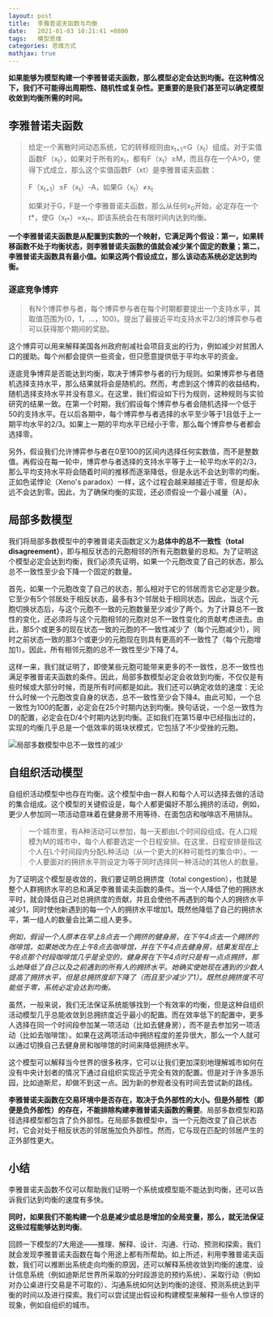 ```yaml
---
layout: post
title:  李雅普诺夫函数与均衡
date:   2021-01-03 10:21:41 +0800
tags:   模型思维
categories: 思维方式
mathjax: true
---
```


**如果能够为模型构建一个李雅普诺夫函数，那么模型必定会达到均衡。在这种情况下，我们不可能得出周期性、随机性或复杂性。更重要的是我们甚至可以确定模型收敛到均衡所需的时间。**

## 李雅普诺夫函数

> 给定一个离散时间动态系统，它的转移规则由x<sub>t+1</sub>=G（x<sub>t</sub>）组成。对于实值函数F（x<sub>t</sub>），如果对于所有的x<sub>t</sub>，都有F（x<sub>t</sub>）≥M，而且存在一个A>0，使得下式成立，那么这个实值函数F（xt）是李雅普诺夫函数：
>
>F（x<sub>t+1</sub>）≤F（x<sub>t</sub>）-A，如果G（x<sub>t</sub>）≠x<sub>t</sub>
>
> 如果对于G，F是一个李雅普诺夫函数，那么从任何x<sub>0</sub>开始，必定存在一个t*，使G（x<sub>t*</sub>）=x<sub>t*</sub>，即该系统会在有限时间内达到均衡。

**一个李雅普诺夫函数是从配置到实数的一个映射，它满足两个假设：第一，如果转移函数不处于均衡状态，则李雅普诺夫函数的值就会减少某个固定的数量；第二，李雅普诺夫函数具有最小值。如果这两个假设成立，那么该动态系统必定达到均衡。**

### 逐底竞争博弈

>有N个博弈参与者，每个博弈参与者在每个时期都要提出一个支持水平，其取值范围为{0，1，…，100}。提出了最接近平均支持水平2/3的博弈参与者可以获得那个期间的奖励。

这个博弈可以用来解释美国各州政府削减社会项目支出的行为，例如减少对贫困人口的援助。每个州都会提供一些资金，但只愿意提供低于平均水平的资金。

逐底竞争博弈是否能达到均衡，取决于博弈参与者的行为规则。如果博弈参与者随机选择支持水平，那么结果就将会是随机的。然而，考虑到这个博弈的收益结构，随机选择支持水平并没有意义。在这里，我们假设如下行为规则，这种规则与实验研究的结果一致。在第一个时期，我们假设每个博弈参与者会随机选择一个低于50的支持水平。在以后各期中，每个博弈参与者选择的水平至少等于1且低于上一期平均水平的2/3。如果上一期的平均水平已经小于零，那么每个博弈参与者都会选择零。

另外，假设我们允许博弈参与者在0至100的区间内选择任何实数值，而不是整数值。再假设在每一轮中，博弈参与者选择的支持水平等于上一轮平均水平的2/3，那么平均支持水平将会随着时间的推移而逐渐降低，但是永远不会达到零的均衡。正如色诺悖论（Xeno's paradox）一样，这个过程会越来越接近于零，但是却永远不会达到零。因此，为了确保均衡的实现，还必须假设一个最小减量（A）。

## 局部多数模型

我们将局部多数模型中的李雅普诺夫函数定义为**总体中的总不一致性（total disagreement）**，即与相反状态的元胞相邻的所有元胞数量的总和。为了证明这个模型必定会达到均衡，我们必须先证明，如果一个元胞改变了自己的状态，那么总不一致性至少会下降一个固定的数量。

首先，如果一个元胞改变了自己的状态，那么相对于它的邻居而言它必定是少数。它至少有5个邻居处于相反状态，最多有3个邻居处于相同状态。因此，当这个元胞切换状态后，与这个元胞不一致的元胞数量至少减少了两个。为了计算总不一致性的变化，还必须将与这个元胞相邻的元胞对总不一致性变化的贡献考虑进去。由此，那5个或更多的现在状态一致的元胞的不一致性减少了（每个元胞减少1），同时之前状态一致的那3个或更少的元胞现在则具有更高的不一致性了（每个元胞增加1）。因此，所有相邻元胞的总不一致性至少下降了4。

这样一来，我们就证明了，即使某些元胞可能带来更多的不一致性，总不一致性也满足李雅普诺夫函数的条件。因此，局部多数模型必定会收敛到均衡，不仅仅是有些时候或大部分时候，而是所有时间都是如此。我们还可以确定收敛的速度：无论什么时候一个元胞改变自身的状态，总不一致性至少会下降4。由此可知，一个总一致性为100的配置，必定会在25个时期内达到均衡。换句话说，一个总一致性为D的配置，必定会在D/4个时期内达到均衡。正如我们在第15章中已经指出过的，实现的均衡几乎总是一个低效率的斑块状模式，它包括了不少受挫的元胞。

![局部多数模型中总不一致性的减少](https://github.com/zzyang/zzyang.github.io/blob/master/_posts/pic/00289.jpg?raw=true)

## 自组织活动模型

自组织活动模型中也存在均衡。这个模型中由一群人和每个人可以选择去做的活动的集合组成。这个模型的关键假设是，每个人都更偏好不那么拥挤的活动，例如，更少人参加同一项活动意味着在健身房不用等待、在面包店和咖啡店不用排队。

> 一个城市里，有A种活动可以参加，每一天都由L个时间段组成。在人口规模为M的城市中，每个人都要选定一个日程安排。在这里，日程安排是指这个人在L个时间段内分配L种活动（从一个更大的K种可能性的集合中）。一个人要面对的拥挤水平则设定为等于同时选择同一种活动的其他人的数量。

为了证明这个模型是收敛的，我们要证明总拥挤度（total congestion），也就是整个人群拥挤水平的总和满足李雅普诺夫函数的条件。当一个人降低了他的拥挤水平时，就会降低自己对总拥挤度的贡献，并且会使他不再遇到的每个人的拥挤水平减少1，同时使他新遇到的每一个人的拥挤水平增加1。既然他降低了自己的拥挤水平，第一组人的数量会比第二组人更多。

*例如，假设一个人原本在早上8点去一个拥挤的健身房，在下午4点去一个拥挤的咖啡馆，如果她改为在上午8点去咖啡馆，并在下午4点去健身房，结果发现在上午8点那个时段咖啡馆几乎是全空的，健身房在下午4点时只是有一点点拥挤，那么她降低了自己以及之前遇到的所有人的拥挤水平。她确实使她现在遇到的少数人提高了拥挤水平，但是总拥挤度却下降了（而且至少减少了1）。既然总拥挤度不可能低于零，系统必定会达到均衡。*

虽然，一般来说，我们无法保证系统能够找到一个有效率的均衡，但是这种自组织活动模型几乎总能收敛到总拥挤度近乎最小的配置。而在效率低下的配置中，更多人选择在同一个时间段参加某一项活动（比如去健身房），而不是去参加另一项活动（比如去咖啡馆）。如果在这两项活动中拥挤程度的差异很大，那么一个人就可以通过切换自己去健身房和咖啡馆的时间来降低拥挤水平。

这个模型可以解释当今世界的很多秩序，它可以让我们更加深刻地理解城市如何在没有中央计划者的情况下通过自组织实现近乎完全有效的配置。但是对于许多游乐园，比如迪斯尼，却做不到这一点。因为新的参观者没有时间去尝试新的路线。

**李雅普诺夫函数在交易环境中是否存在，取决于负外部性的大小。但是外部性（即便是负外部性）的存在，不能排除构建李雅普诺夫函数的需要**。局部多数模型和路径选择模型都包含了负外部性。在局部多数模型中，当一个元胞改变了自己状态时，它会对处于相反状态的邻居施加负外部性。然而，它与现在匹配的邻居产生的正外部性更大。

## 小结

李雅普诺夫函数不仅可以帮助我们证明一个系统或模型能不能达到均衡，还可以告诉我们达到均衡的速度有多快。

**同时，如果我们不能构建一个总是减少或总是增加的全局变量，那么，就无法保证这些过程能够达到均衡**。

回顾一下模型的7大用途——推理、解释、设计、沟通、行动、预测和探索，我们就会发现李雅普诺夫函数在每个用途上都有所帮助。如上所述，利用李雅普诺夫函数，我们可以推断出系统走向均衡的原因，还可以解释系统收敛到均衡的速度、设计信息系统（例如迪斯尼世界所采取的分时段游览的预约系统）、采取行动（例如对办公桌进行交易是不可取的）、沟通系统如何达到均衡的途径、预测系统达到平衡的时间以及进行探索。我们可以尝试提出假设和构建模型来解释一些令人惊讶的现象，例如自组织的城市。
